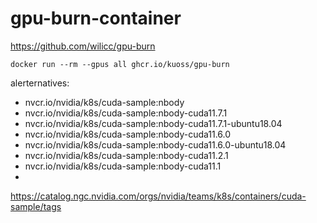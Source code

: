 # gpu-burn-container

https://github.com/wilicc/gpu-burn


```
docker run --rm --gpus all ghcr.io/kuoss/gpu-burn
```

alerternatives:
- nvcr.io/nvidia/k8s/cuda-sample:nbody
- nvcr.io/nvidia/k8s/cuda-sample:nbody-cuda11.7.1
- nvcr.io/nvidia/k8s/cuda-sample:nbody-cuda11.7.1-ubuntu18.04
- nvcr.io/nvidia/k8s/cuda-sample:nbody-cuda11.6.0
- nvcr.io/nvidia/k8s/cuda-sample:nbody-cuda11.6.0-ubuntu18.04
- nvcr.io/nvidia/k8s/cuda-sample:nbody-cuda11.2.1
- nvcr.io/nvidia/k8s/cuda-sample:nbody-cuda11.1
- 
https://catalog.ngc.nvidia.com/orgs/nvidia/teams/k8s/containers/cuda-sample/tags
